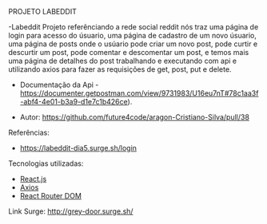 PROJETO LABEDDIT

-Labeddit
 Projeto referênciando a rede social reddit nós traz uma página de login para acesso do úsuario, uma página de cadastro de um novo úsuario, uma página de posts onde o usúario pode criar um novo post, pode curtir e descurtir um post, pode comentar e descomentar um post, e temos mais uma página de detalhes do post trabalhando e executando com api e utilizando axios para fazer as requisições de get, post, put e delete.

- Documentação da Api - 
https://documenter.getpostman.com/view/9731983/U16eu7nT#78c1aa3f-abf4-4e01-b3a9-d1e7c1b426ce).

- Autor:
https://github.com/future4code/aragon-Cristiano-Silva/pull/38

Referências:
- https://labeddit-dia5.surge.sh/login


Tecnologias utilizadas:

- [React.js](https://pt-br.reactjs.org/)
- [Axios](https://axios-http.com/ptbr/docs/intro)
- [React Router DOM](https://v5.reactrouter.com/web/guides/quick-start)

Link Surge: http://grey-door.surge.sh/
